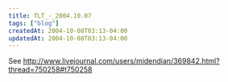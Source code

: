 ```yaml
---
title: TLT_-_2004.10.07
tags: ["blog"]
createdAt: 2004-10-08T03:13-04:00
updatedAt: 2004-10-08T03:13-04:00
---
```



See http://www.livejournal.com/users/midendian/369842.html?thread=750258#t750258

